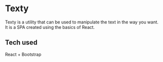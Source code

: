 # Texty

Texty is a utility that can be used to manipulate the text in the way you want. It is a SPA created using the basics of React.

## Tech used

React + Bootstrap
